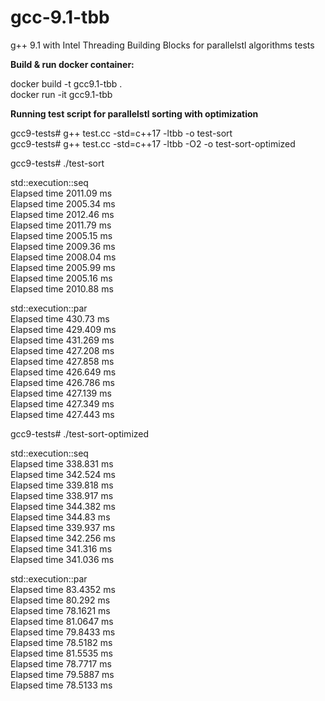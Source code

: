 # gcc-9.1-tbb
g++ 9.1 with Intel Threading Building Blocks for parallelstl algorithms tests

**Build & run docker container:**

docker build -t gcc9.1-tbb .  
docker run -it gcc9.1-tbb  

**Running test script for parallelstl sorting with optimization**  
  
gcc9-tests# g++ test.cc -std=c++17 -ltbb -o test-sort  
gcc9-tests# g++ test.cc -std=c++17 -ltbb -O2 -o test-sort-optimized  
  
gcc9-tests# ./test-sort  
  
std::execution::seq  
Elapsed time 2011.09 ms  
Elapsed time 2005.34 ms  
Elapsed time 2012.46 ms  
Elapsed time 2011.79 ms  
Elapsed time 2005.15 ms  
Elapsed time 2009.36 ms  
Elapsed time 2008.04 ms  
Elapsed time 2005.99 ms  
Elapsed time 2005.16 ms  
Elapsed time 2010.88 ms  
  
std::execution::par  
Elapsed time 430.73 ms  
Elapsed time 429.409 ms  
Elapsed time 431.269 ms  
Elapsed time 427.208 ms  
Elapsed time 427.858 ms  
Elapsed time 426.649 ms  
Elapsed time 426.786 ms  
Elapsed time 427.139 ms  
Elapsed time 427.349 ms  
Elapsed time 427.443 ms  
  
gcc9-tests# ./test-sort-optimized  
  
std::execution::seq  
Elapsed time 338.831 ms  
Elapsed time 342.524 ms  
Elapsed time 339.818 ms  
Elapsed time 338.917 ms  
Elapsed time 344.382 ms  
Elapsed time 344.83 ms  
Elapsed time 339.937 ms  
Elapsed time 342.256 ms  
Elapsed time 341.316 ms  
Elapsed time 341.036 ms  
  
std::execution::par  
Elapsed time 83.4352 ms  
Elapsed time 80.292 ms  
Elapsed time 78.1621 ms  
Elapsed time 81.0647 ms  
Elapsed time 79.8433 ms  
Elapsed time 78.5182 ms  
Elapsed time 81.5535 ms  
Elapsed time 78.7717 ms  
Elapsed time 79.5887 ms  
Elapsed time 78.5133 ms  
